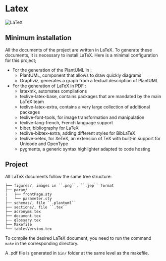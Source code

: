 # Latex

![LaTeX](https://img.shields.io/badge/LaTeX-47A141?style=fflat&logo=LaTeX&logoColor=white)

## Minimum installation

All the documents of the project are written in LaTeX.
To generate these documents, it is necessary to install LaTeX.
Here is a minimal configuration for this project;

- For the generation of the PlantUML in :
  - PlantUML, component that allows to draw quickly diagrams
  - Graphviz, generates a graph from a textual description of PlantUML
- For the generation of LaTeX in PDF :
  - latexmk, automates compilations
  - texlive-latex-base, contains packages that are mandated by the main LaTeX team
  - texlive-latex-extra, contains a very large collection of additional packages
  - texlive-font-tools, for image transformation and manipulation
  - texlive-lang-french, French language support
  - biber, bibliography for LaTeX
  - texlive-bibtex-extra, adding different styles for BibLaTeX
  - texlive-xetex, for XeTeX, an extension of TeX with built-in support for Unicode and OpenType
  - pygments, a generic syntax highlighter adapted to code hosting

## Project

All LaTeX documents follow the same tree structure:

```text
├── figures/, images in ``.png``, ``.jep`` format
├── param/
|   ├── frontPage.sty
|   └── parameter.sty
├── schemas/, file ``.plantuml``
├── sections/, file ``.tex``
├── acronyms.tex
├── document.tex
├── glossary.tex
├── Makefile
└── tablesVersion.tex
```

To compile the desired LaTeX document, you need to run the command ``make`` in the corresponding
directory.

A .pdf file is generated in ``bin/`` folder at the same level as the makefile.
